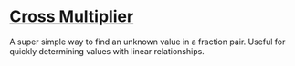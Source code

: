 # [Cross Multiplier](https://topheranselmo.com/tools/cross-multiplier)

A super simple way to find an unknown value in a fraction pair. Useful for quickly determining values with linear relationships.